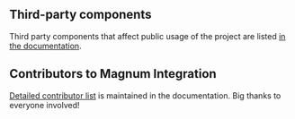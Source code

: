 Third-party components
----------------------

Third party components that affect public usage of the project are listed
[in the documentation](https://doc.magnum.graphics/magnum/credits-third-party.html).

Contributors to Magnum Integration
----------------------------------

[Detailed contributor list](https://doc.magnum.graphics/magnum/credits-contributors.html#integration)
is maintained in the documentation. Big thanks to everyone involved!
